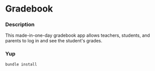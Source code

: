 # Gradebook

### Description

This made-in-one-day gradebook app allows teachers, students, and parents to log in and see the student's grades.

### Yup


`bundle install`
